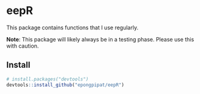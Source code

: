 
<!-- README.md is generated from README.Rmd. Please edit that file -->

# eepR

This package contains functions that I use regularly.

**Note**: This package will likely always be in a testing phase. Please
use this with caution.

## Install

``` r
# install.packages("devtools")
devtools::install_github("epongpipat/eepR")
```
